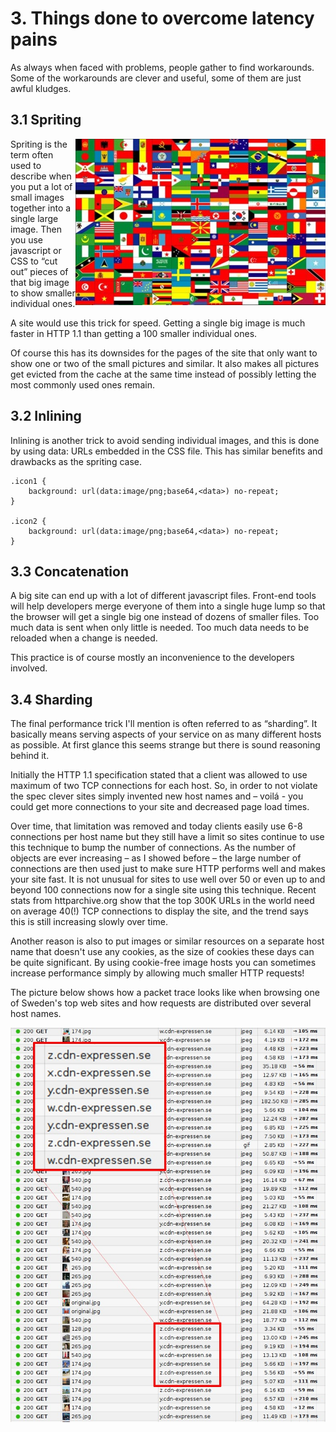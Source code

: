 # 3. Things done to overcome latency pains

As always when faced with problems, people gather to find workarounds. Some of the workarounds are clever and useful, some of them are just awful kludges.

## 3.1 Spriting
<img style="float: right;" src="https://raw.githubusercontent.com/bagder/http2-explained/master/images/spriting.jpg" />

Spriting is the term often used to describe when you put a lot of small images together into a single large image. Then you use javascript or CSS to “cut out” pieces of that big image to show smaller individual ones.

A site would use this trick for speed. Getting a single big image is much faster in HTTP 1.1 than getting a 100 smaller individual ones.

Of course this has its downsides for the pages of the site that only want to show one or two of the small pictures and similar. It also makes all pictures get evicted from the cache at the same time instead of possibly letting the most commonly used ones remain.

## 3.2 Inlining

Inlining is another trick to avoid sending individual images, and this is done by using data: URLs embedded in the CSS file. This has similar benefits and drawbacks as the spriting case.

    .icon1 {
        background: url(data:image/png;base64,<data>) no-repeat;
    }

    .icon2 {
        background: url(data:image/png;base64,<data>) no-repeat;
    }


## 3.3 Concatenation

A big site can end up with a lot of different javascript files. Front-end tools will help developers merge everyone of them into a single huge lump so that the browser will get a single big one instead of dozens of smaller files. Too much data is sent when only little  is needed. Too much data needs to be reloaded when a change is needed.

This practice is of course mostly an inconvenience to the developers involved.

## 3.4 Sharding

The final performance trick I'll mention is often referred to as “sharding”. It basically means serving aspects of your service on as many different hosts as possible. At first glance this seems strange but there is sound reasoning behind it.

Initially the HTTP 1.1 specification stated that a client was allowed to use maximum of two TCP connections for each host. So, in order to not violate the spec clever sites simply invented new host names and – voilá - you could get more connections to your site and decreased page load times.

Over time, that limitation was removed and today clients easily use 6-8 connections per host name but they still have a limit so sites continue to use this technique to bump the number of connections. As the number of objects are ever increasing – as I showed before – the large number of connections are then used just to make sure HTTP performs well and makes your site fast. It is not unusual for sites to use well over 50 or even up to and beyond 100 connections now for a single site using this technique. Recent stats from httparchive.org show that the top 300K URLs in the world need on average 40(!) TCP connections to display the site, and the trend says this is still increasing slowly over time.

Another reason is also to put images or similar resources on a separate host name that doesn't use any cookies, as the size of cookies these days can be quite significant. By using cookie-free image hosts you can sometimes increase performance simply by allowing much smaller HTTP requests!

The picture below shows how a packet trace looks like when browsing one of Sweden's top web sites and how requests are distributed over several host names.

![image sharding at expressen.se](https://raw.githubusercontent.com/bagder/http2-explained/master/images/expressen-sharding.jpg)
